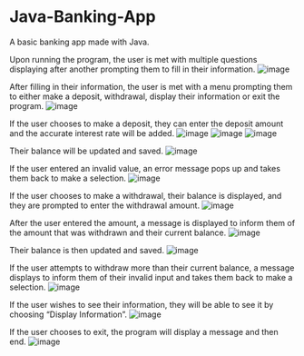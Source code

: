 # Java-Banking-App
A basic banking app made with Java.

Upon running the program, the user is met with multiple questions displaying after another prompting them to fill in their information.
![image](https://github.com/brexhie/Java-Banking-App/assets/107313881/b53244bd-5932-402f-a48e-1fa29947f9e3)

After filling in their information, the user is met with a menu prompting them to either make a deposit, withdrawal, display their information or exit the program.
![image](https://github.com/brexhie/Java-Banking-App/assets/107313881/b6394537-bc69-4940-a95b-d3e7502fd6a1)

If the user chooses to make a deposit, they can enter the deposit amount and the accurate interest rate will be added.
![image](https://github.com/brexhie/Java-Banking-App/assets/107313881/84b4b80a-e267-40de-ab17-ba5a29d008ec)
![image](https://github.com/brexhie/Java-Banking-App/assets/107313881/f3636eca-1cfd-482b-8b80-aa45db871543)
![image](https://github.com/brexhie/Java-Banking-App/assets/107313881/ce3780f0-9b82-4987-9f2e-f1e4117f8c53)

Their balance will be updated and saved.
![image](https://github.com/brexhie/Java-Banking-App/assets/107313881/6213823e-90e0-4c12-b2f5-d723b961374f)

If the user entered an invalid value, an error message pops up and takes them back to make a selection.
![image](https://github.com/brexhie/Java-Banking-App/assets/107313881/d5a476fe-dacc-47cb-8d2c-b949f3ff8a84)

If the user chooses to make a withdrawal, their balance is displayed, and they are prompted to enter the withdrawal amount.
![image](https://github.com/brexhie/Java-Banking-App/assets/107313881/0517f2c3-fae3-485e-8c92-8052185b04e0)

After the user entered the amount, a message is displayed to inform them of the amount that was withdrawn and their current balance.
![image](https://github.com/brexhie/Java-Banking-App/assets/107313881/dc9da082-ea66-44de-bc7f-a1efa9b85cd2)

Their balance is then updated and saved.
![image](https://github.com/brexhie/Java-Banking-App/assets/107313881/2f2843f6-2beb-42bc-a9e4-4ea8d5e74a48)

If the user attempts to withdraw more than their current balance, a message displays to inform them of their invalid input and takes them back to make a selection.
![image](https://github.com/brexhie/Java-Banking-App/assets/107313881/fee951a0-babe-4204-a6e0-e2704e679c51)

If the user wishes to see their information, they will be able to see it by choosing “Display Information”.
![image](https://github.com/brexhie/Java-Banking-App/assets/107313881/db76273d-6479-48bb-b31e-66b42533ec3d)

If the user chooses to exit, the program will display a message and then end.
![image](https://github.com/brexhie/Java-Banking-App/assets/107313881/d5cca6d3-1422-497b-8c48-7b055343fcfc)

